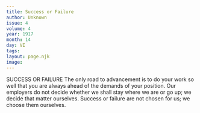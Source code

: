 ```yaml
---
title: Success or Failure
author: Unknown
issue: 4
volume: 4
year: 1917
month: 14
day: VI
tags:
layout: page.njk
image:
---
```

SUCCESS OR FAILURE    The only road to advancement is to do your work so well that you are always ahead of the demands of your position. Our employers do not decide whether we shall stay where we are or go up; we decide that matter ourselves. Success or failure are not chosen for us; we choose them ourselves. 

